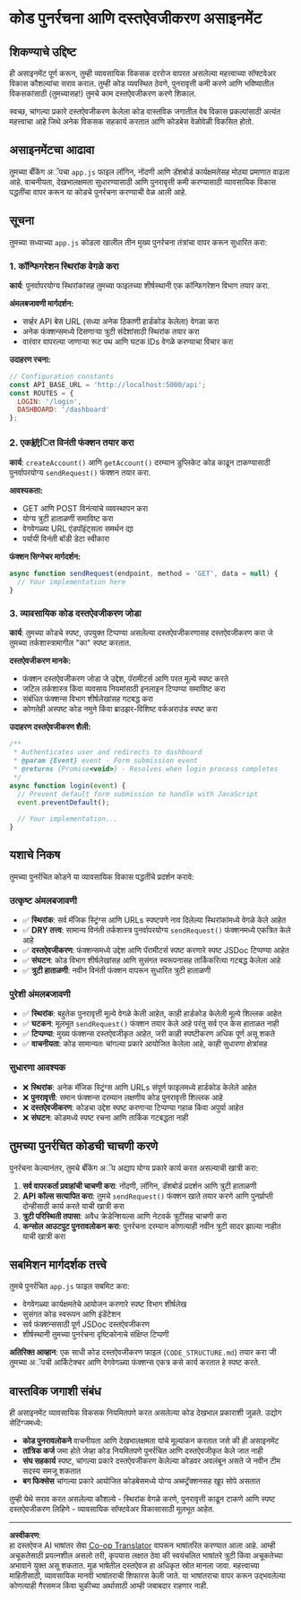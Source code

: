 <!--
CO_OP_TRANSLATOR_METADATA:
{
  "original_hash": "d0a02cb117e91a5b5f24178080068a3d",
  "translation_date": "2025-10-22T16:20:23+00:00",
  "source_file": "7-bank-project/3-data/assignment.md",
  "language_code": "mr"
}
-->
# कोड पुनर्रचना आणि दस्तऐवजीकरण असाइनमेंट

## शिकण्याचे उद्दिष्ट

ही असाइनमेंट पूर्ण करून, तुम्ही व्यावसायिक विकसक दररोज वापरत असलेल्या महत्त्वाच्या सॉफ्टवेअर विकास कौशल्यांचा सराव कराल. तुम्ही कोड व्यवस्थित ठेवणे, पुनरावृत्ती कमी करणे आणि भविष्यातील विकसकांसाठी (तुमच्यासह!) तुमचे काम दस्तऐवजीकरण करणे शिकाल.

स्वच्छ, चांगल्या प्रकारे दस्तऐवजीकरण केलेला कोड वास्तविक जगातील वेब विकास प्रकल्पांसाठी अत्यंत महत्त्वाचा आहे जिथे अनेक विकसक सहकार्य करतात आणि कोडबेस वेळोवेळी विकसित होतो.

## असाइनमेंटचा आढावा

तुमच्या बँकिंग अॅपचा `app.js` फाइल लॉगिन, नोंदणी आणि डॅशबोर्ड कार्यक्षमतेसह मोठ्या प्रमाणात वाढला आहे. वाचनीयता, देखभालक्षमता सुधारण्यासाठी आणि पुनरावृत्ती कमी करण्यासाठी व्यावसायिक विकास पद्धतींचा वापर करून या कोडचे पुनर्रचना करण्याची वेळ आली आहे.

## सूचना

तुमच्या सध्याच्या `app.js` कोडला खालील तीन मुख्य पुनर्रचना तंत्रांचा वापर करून सुधारित करा:

### 1. कॉन्फिगरेशन स्थिरांक वेगळे करा

**कार्य**: पुनर्वापरयोग्य स्थिरांकांसह तुमच्या फाइलच्या शीर्षस्थानी एक कॉन्फिगरेशन विभाग तयार करा.

**अंमलबजावणी मार्गदर्शन:**
- सर्व्हर API बेस URL (सध्या अनेक ठिकाणी हार्डकोड केलेला) वेगळा करा
- अनेक फंक्शन्समध्ये दिसणाऱ्या त्रुटी संदेशांसाठी स्थिरांक तयार करा
- वारंवार वापरल्या जाणाऱ्या रूट पथ आणि घटक IDs वेगळे करण्याचा विचार करा

**उदाहरण रचना:**
```javascript
// Configuration constants
const API_BASE_URL = 'http://localhost:5000/api';
const ROUTES = {
  LOGIN: '/login',
  DASHBOARD: '/dashboard'
};
```

### 2. एक統ित विनंती फंक्शन तयार करा

**कार्य**: `createAccount()` आणि `getAccount()` दरम्यान डुप्लिकेट कोड काढून टाकण्यासाठी पुनर्वापरयोग्य `sendRequest()` फंक्शन तयार करा.

**आवश्यकता:**
- GET आणि POST विनंत्यांचे व्यवस्थापन करा
- योग्य त्रुटी हाताळणी समाविष्ट करा
- वेगवेगळ्या URL एंडपॉइंट्सला समर्थन द्या
- पर्यायी विनंती बॉडी डेटा स्वीकारा

**फंक्शन सिग्नेचर मार्गदर्शन:**
```javascript
async function sendRequest(endpoint, method = 'GET', data = null) {
  // Your implementation here
}
```

### 3. व्यावसायिक कोड दस्तऐवजीकरण जोडा

**कार्य**: तुमच्या कोडचे स्पष्ट, उपयुक्त टिप्पण्या असलेल्या दस्तऐवजीकरणासह दस्तऐवजीकरण करा जे तुमच्या तर्कशास्त्रामागील "का" स्पष्ट करतात.

**दस्तऐवजीकरण मानके:**
- फंक्शन दस्तऐवजीकरण जोडा जे उद्देश, पॅरामीटर्स आणि परत मूल्ये स्पष्ट करते
- जटिल तर्कशास्त्र किंवा व्यवसाय नियमांसाठी इनलाइन टिप्पण्या समाविष्ट करा
- संबंधित फंक्शन्स विभाग शीर्षलेखांसह गटबद्ध करा
- कोणतेही अस्पष्ट कोड नमुने किंवा ब्राउझर-विशिष्ट वर्कअराउंड स्पष्ट करा

**उदाहरण दस्तऐवजीकरण शैली:**
```javascript
/**
 * Authenticates user and redirects to dashboard
 * @param {Event} event - Form submission event
 * @returns {Promise<void>} - Resolves when login process completes
 */
async function login(event) {
  // Prevent default form submission to handle with JavaScript
  event.preventDefault();
  
  // Your implementation...
}
```

## यशाचे निकष

तुमच्या पुनर्रचित कोडने या व्यावसायिक विकास पद्धतींचे प्रदर्शन करावे:

### उत्कृष्ट अंमलबजावणी
- ✅ **स्थिरांक**: सर्व मॅजिक स्ट्रिंग्स आणि URLs स्पष्टपणे नाव दिलेल्या स्थिरांकांमध्ये वेगळे केले आहेत
- ✅ **DRY तत्त्व**: सामान्य विनंती तर्कशास्त्र पुनर्वापरयोग्य `sendRequest()` फंक्शनमध्ये एकत्रित केले आहे
- ✅ **दस्तऐवजीकरण**: फंक्शन्समध्ये उद्देश आणि पॅरामीटर्स स्पष्ट करणारे स्पष्ट JSDoc टिप्पण्या आहेत
- ✅ **संघटन**: कोड विभाग शीर्षलेखांसह आणि सुसंगत स्वरूपनासह तार्किकरित्या गटबद्ध केलेला आहे
- ✅ **त्रुटी हाताळणी**: नवीन विनंती फंक्शन वापरून सुधारित त्रुटी हाताळणी

### पुरेशी अंमलबजावणी
- ✅ **स्थिरांक**: बहुतेक पुनरावृत्ती मूल्ये वेगळे केली आहेत, काही हार्डकोड केलेली मूल्ये शिल्लक आहेत
- ✅ **घटकन**: मूलभूत `sendRequest()` फंक्शन तयार केले आहे परंतु सर्व एज केस हाताळत नाही
- ✅ **टिप्पण्या**: मुख्य फंक्शन्स दस्तऐवजीकृत आहेत, जरी काही स्पष्टीकरण अधिक पूर्ण असू शकते
- ✅ **वाचनीयता**: कोड सामान्यतः चांगल्या प्रकारे आयोजित केलेला आहे, काही सुधारणा क्षेत्रांसह

### सुधारणा आवश्यक
- ❌ **स्थिरांक**: अनेक मॅजिक स्ट्रिंग्स आणि URLs संपूर्ण फाइलमध्ये हार्डकोड केलेले आहेत
- ❌ **पुनरावृत्ती**: समान फंक्शन्स दरम्यान लक्षणीय कोड पुनरावृत्ती शिल्लक आहे
- ❌ **दस्तऐवजीकरण**: कोडचा उद्देश स्पष्ट करणाऱ्या टिप्पण्या गहाळ किंवा अपुर्या आहेत
- ❌ **संघटन**: कोडमध्ये स्पष्ट रचना आणि तार्किक गटबद्धता नाही

## तुमच्या पुनर्रचित कोडची चाचणी करणे

पुनर्रचना केल्यानंतर, तुमचे बँकिंग अॅप अद्याप योग्य प्रकारे कार्य करत असल्याची खात्री करा:

1. **सर्व वापरकर्ता प्रवाहांची चाचणी करा**: नोंदणी, लॉगिन, डॅशबोर्ड प्रदर्शन आणि त्रुटी हाताळणी
2. **API कॉल्स सत्यापित करा**: तुमचे `sendRequest()` फंक्शन खाते तयार करणे आणि पुनर्प्राप्ती दोन्हीसाठी कार्य करते याची खात्री करा
3. **त्रुटी परिस्थिती तपासा**: अवैध क्रेडेन्शियल्स आणि नेटवर्क त्रुटींसह चाचणी करा
4. **कन्सोल आउटपुट पुनरावलोकन करा**: पुनर्रचना दरम्यान कोणत्याही नवीन त्रुटी सादर झाल्या नाहीत याची खात्री करा

## सबमिशन मार्गदर्शक तत्त्वे

तुमचे पुनर्रचित `app.js` फाइल सबमिट करा:
- वेगवेगळ्या कार्यक्षमतेचे आयोजन करणारे स्पष्ट विभाग शीर्षलेख
- सुसंगत कोड स्वरूपन आणि इंडेंटेशन
- सर्व फंक्शन्ससाठी पूर्ण JSDoc दस्तऐवजीकरण
- शीर्षस्थानी तुमच्या पुनर्रचना दृष्टिकोनाचे संक्षिप्त टिप्पणी

**अतिरिक्त आव्हान**: एक साधी कोड दस्तऐवजीकरण फाइल (`CODE_STRUCTURE.md`) तयार करा जी तुमच्या अॅपची आर्किटेक्चर आणि वेगवेगळ्या फंक्शन्स एकत्र कसे कार्य करतात हे स्पष्ट करते.

## वास्तविक जगाशी संबंध

ही असाइनमेंट व्यावसायिक विकसक नियमितपणे करत असलेल्या कोड देखभाल प्रकाराशी जुळते. उद्योग सेटिंग्जमध्ये:
- **कोड पुनरावलोकने** वाचनीयता आणि देखभालक्षमता यांचे मूल्यांकन करतात जसे की ही असाइनमेंट
- **तांत्रिक कर्ज** जमा होते जेव्हा कोड नियमितपणे पुनर्रचित आणि दस्तऐवजीकृत केले जात नाही
- **संघ सहकार्य** स्पष्ट, चांगल्या प्रकारे दस्तऐवजीकरण केलेल्या कोडवर अवलंबून असते जे नवीन टीम सदस्य समजू शकतात
- **बग फिक्सेस** चांगल्या प्रकारे आयोजित कोडबेसमध्ये योग्य अब्स्ट्रॅक्शनसह खूप सोपे असतात

तुम्ही येथे सराव करत असलेल्या कौशल्ये - स्थिरांक वेगळे करणे, पुनरावृत्ती काढून टाकणे आणि स्पष्ट दस्तऐवजीकरण लिहिणे - व्यावसायिक सॉफ्टवेअर विकासासाठी मूलभूत आहेत.

---

**अस्वीकरण**:  
हा दस्तऐवज AI भाषांतर सेवा [Co-op Translator](https://github.com/Azure/co-op-translator) वापरून भाषांतरित करण्यात आला आहे. आम्ही अचूकतेसाठी प्रयत्नशील असलो तरी, कृपयास लक्षात ठेवा की स्वयंचलित भाषांतरे त्रुटी किंवा अचूकतेच्या अभावाने युक्त असू शकतात. मूळ भाषेतील दस्तऐवज हा अधिकृत स्रोत मानला जावा. महत्त्वाच्या माहितीसाठी, व्यावसायिक मानवी भाषांतराची शिफारस केली जाते. या भाषांतराचा वापर करून उद्भवलेल्या कोणत्याही गैरसमज किंवा चुकीच्या अर्थासाठी आम्ही जबाबदार राहणार नाही.